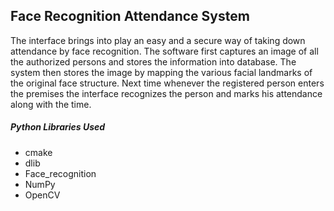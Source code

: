 ## Face Recognition Attendance System

The interface brings into play an easy and a secure way of taking down attendance by
face recognition. The software first captures an image of all the authorized persons and
stores the information into database. The system then stores the image by mapping the
various facial landmarks of the original face structure. Next time whenever the
registered person enters the premises the interface recognizes the person and marks his
attendance along with the time. 
##### Python Libraries Used
* cmake
* dlib
* Face_recognition
* NumPy
* OpenCV
